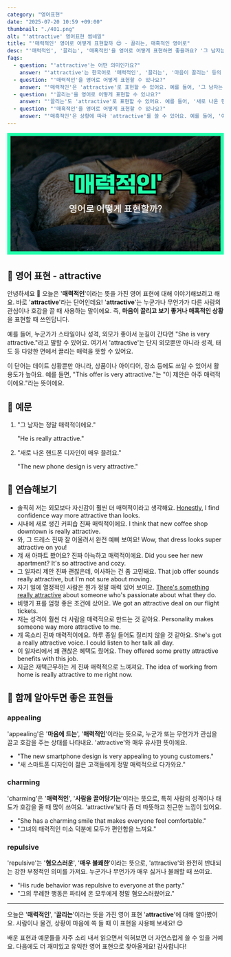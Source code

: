 ```yaml
---
category: "영어표현"
date: "2025-07-20 10:59 +09:00"
thumbnail: "./401.png"
alt: "'attractive' 영어표현 썸네일"
title: "'매력적인' 영어로 어떻게 표현할까 😍 - 끌리는, 매혹적인 영어로"
desc: "'매력적인', '끌리는', '매혹적인'을 영어로 어떻게 표현하면 좋을까요? '그 남자는 정말 매력적이에요.', '새로 나온 핸드폰 디자인이 매우 끌려요.' 등을 영어로 표현하는 법을 배워봅시다. 다양한 예문을 통해서 연습하고 본인의 표현으로 만들어 보세요."
faqs:
  - question: "'attractive'는 어떤 의미인가요?"
    answer: "'attractive'는 한국어로 '매력적인', '끌리는', '마음이 끌리는' 등의 뜻을 가지고 있어요. 사람이나 물건, 상황이 눈길을 끌거나 호감을 줄 때 사용해요."
  - question: "'매력적인'을 영어로 어떻게 표현할 수 있나요?"
    answer: "'매력적인'은 'attractive'로 표현할 수 있어요. 예를 들어, '그 남자는 정말 매력적이에요.'는 'He is really attractive.'라고 말해요."
  - question: "'끌리는'을 영어로 어떻게 표현할 수 있나요?"
    answer: "'끌리는'도 'attractive'로 표현할 수 있어요. 예를 들어, '새로 나온 핸드폰 디자인이 매우 끌려요.'는 'The new phone design is very attractive.'라고 해요."
  - question: "'매혹적인'을 영어로 어떻게 표현할 수 있나요?"
    answer: "'매혹적인'은 상황에 따라 'attractive'를 쓸 수 있어요. 예를 들어, '이 제안은 아주 매혹적이에요.'는 'This offer is very attractive.'라고 표현해요."
---
```


!['attractive' 영어표현](./401.png)

## 🌟 영어 표현 - attractive

안녕하세요 👋 오늘은 '**매력적인**'이라는 뜻을 가진 영어 표현에 대해 이야기해보려고 해요. 바로 '**attractive**'라는 단어인데요! '**attractive**'는 누군가나 무언가가 다른 사람의 관심이나 호감을 끌 때 사용하는 말이에요. 즉, **마음이 끌리고 보기 좋거나 매혹적인 상황**을 표현할 때 쓰인답니다.

예를 들어, 누군가가 스타일이나 성격, 외모가 좋아서 눈길이 간다면 "She is very attractive."라고 말할 수 있어요. 여기서 'attractive'는 단지 외모뿐만 아니라 성격, 태도 등 다양한 면에서 끌리는 매력을 뜻할 수 있어요.

이 단어는 데이트 상황뿐만 아니라, 상품이나 아이디어, 장소 등에도 쓰일 수 있어서 활용도가 높아요. 예를 들면, "This offer is very attractive."는 "이 제안은 아주 매력적이에요."라는 뜻이에요.

## 📖 예문

1. "그 남자는 정말 매력적이에요."

   "He is really attractive."

2. "새로 나온 핸드폰 디자인이 매우 끌려요."

   "The new phone design is very attractive."

## 💬 연습해보기

<ul data-interactive-list>

  <li data-interactive-item>
    <span data-toggler>솔직히 저는 외모보다 자신감이 훨씬 더 매력적이라고 생각해요.</span>
    <span data-answer><a href="/blog/in-english/336.honestly/">Honestly</a>, I find confidence way more attractive than looks.</span>
  </li>

  <li data-interactive-item>
    <span data-toggler>시내에 새로 생긴 커피숍 진짜 매력적이에요.</span>
    <span data-answer>I think that new coffee shop downtown is really attractive.</span>
  </li>

  <li data-interactive-item>
    <span data-toggler>와, 그 드레스 진짜 잘 어울려서 완전 예뻐 보여요!</span>
    <span data-answer>Wow, that dress looks super attractive on you!</span>
  </li>

  <li data-interactive-item>
    <span data-toggler>걔 새 아파트 봤어요? 진짜 아늑하고 매력적이에요.</span>
    <span data-answer>Did you see her new apartment? It's so attractive and cozy.</span>
  </li>

  <li data-interactive-item>
    <span data-toggler>그 일자리 제안 진짜 괜찮은데, 이사하는 건 좀 고민돼요.</span>
    <span data-answer>That job offer sounds really attractive, but I'm not sure about moving.</span>
  </li>

  <li data-interactive-item>
    <span data-toggler>자기 일에 열정적인 사람은 뭔가 정말 매력 있어 보여요.</span>
    <span data-answer><a href="/blog/뭔가-특별한-게-있어-영어표현/">There's something really attractive</a> about someone who's passionate about what they do.</span>
  </li>

  <li data-interactive-item>
    <span data-toggler>비행기 표를 엄청 좋은 조건에 샀어요.</span>
    <span data-answer>We got an attractive deal on our flight tickets.</span>
  </li>

  <li data-interactive-item>
    <span data-toggler>저는 성격이 훨씬 더 사람을 매력적으로 만드는 것 같아요.</span>
    <span data-answer>Personality makes someone way more attractive to me.</span>
  </li>

  <li data-interactive-item>
    <span data-toggler>걔 목소리 진짜 매력적이에요. 하루 종일 들어도 질리지 않을 것 같아요.</span>
    <span data-answer>She's got a really attractive voice. I could listen to her talk all day.</span>
  </li>

  <li data-interactive-item>
    <span data-toggler>이 일자리에서 꽤 괜찮은 혜택도 줬어요.</span>
    <span data-answer>They offered some pretty attractive benefits with this job.</span>
  </li>

  <li data-interactive-item>
    <span data-toggler>지금은 재택근무하는 게 진짜 매력적으로 느껴져요.</span>
    <span data-answer>The idea of working from home is really attractive to me right now.</span>
  </li>

</ul>

## 🤝 함께 알아두면 좋은 표현들

### appealing

'appealing'은 '**마음에 드는**', '**매력적인**'이라는 뜻으로, 누군가 또는 무언가가 관심을 끌고 호감을 주는 상태를 나타내요. 'attractive'와 매우 유사한 뜻이에요.

- "The new smartphone design is very appealing to young customers."
- "새 스마트폰 디자인이 젊은 고객들에게 정말 매력적으로 다가와요."

### charming

'charming'은 '**매력적인**', '**사람을 끌어당기는**'이라는 뜻으로, 특히 사람의 성격이나 태도가 호감을 줄 때 많이 쓰여요. 'attractive'보다 좀 더 따뜻하고 친근한 느낌이 있어요.

- "She has a charming smile that makes everyone feel comfortable."
- "그녀의 매력적인 미소 덕분에 모두가 편안함을 느껴요."

### repulsive

'repulsive'는 '**혐오스러운**', '**매우 불쾌한**'이라는 뜻으로, 'attractive'와 완전히 반대되는 강한 부정적인 의미를 가져요. 누군가나 무언가가 매우 싫거나 불쾌할 때 쓰여요.

- "His rude behavior was repulsive to everyone at the party."
- "그의 무례한 행동은 파티에 온 모두에게 정말 혐오스러웠어요."

---

오늘은 '**매력적인**', '**끌리는**'이라는 뜻을 가진 영어 표현 '**attractive**'에 대해 알아봤어요. 사람이나 물건, 상황이 마음에 쏙 들 때 이 표현을 사용해 보세요! 😊

배운 표현과 예문들을 자주 소리 내서 읽으면서 익혀보면 더 자연스럽게 쓸 수 있을 거예요. 다음에도 더 재미있고 유익한 영어 표현으로 찾아올게요! 감사합니다!
